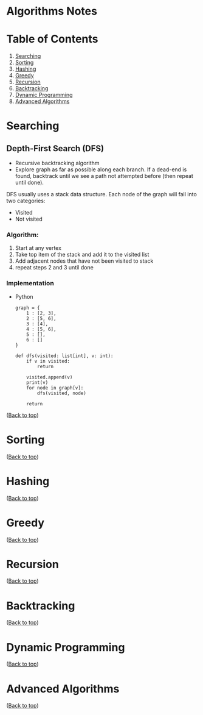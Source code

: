 # Algorithms Notes
# Table of Contents

[//]: #[](#name-of-header)

1. [Searching](#searching)
2. [Sorting](#sorting)
3. [Hashing](#hashing)
4. [Greedy](#greedy)
5. [Recursion](#recursion)
6. [Backtracking](#backtracking)
7. [Dynamic Programming](#dynamic-programming)
8. [Advanced Algorithms](#advanced-algorithms)

# Searching
## Depth-First Search (DFS)
* Recursive backtracking algorithm
* Explore graph as far as possible along each branch. If a dead-end is found, backtrack until we see a path not attempted before (then repeat until done).

DFS usually uses a stack data structure. Each node of the graph will fall into two categories:
* Visited
* Not visited

### Algorithm:
1. Start at any vertex
2. Take top item of the stack and add it to the visited list
3. Add adjacent nodes that have not been visited to stack
4. repeat steps 2 and 3 until done

### Implementation
* Python
    ```
    graph = {
        1 : [2, 3],
        2 : [5, 6],
        3 : [4],
        4 : [5, 6],
        5 : [],
        6 : []
    }

    def dfs(visited: list[int], v: int):
        if v in visited:
            return
        
        visited.append(v)
        print(v)
        for node in graph[v]:
            dfs(visited, node)
        
        return
    ```


([Back to top](#table-of-contents))

# Sorting

([Back to top](#table-of-contents))


# Hashing

([Back to top](#table-of-contents))


# Greedy

([Back to top](#table-of-contents))


# Recursion

([Back to top](#table-of-contents))


# Backtracking

([Back to top](#table-of-contents))


# Dynamic Programming

([Back to top](#table-of-contents))


# Advanced Algorithms

([Back to top](#table-of-contents))